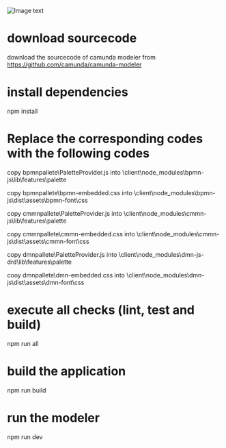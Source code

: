 
![Image text](running.png)

# download sourcecode
download the sourcecode of camunda modeler  from https://github.com/camunda/camunda-modeler

# install dependencies
npm install

# Replace the corresponding codes  with the following codes 

copy  bpmnpallete\PaletteProvider.js  into   \client\node_modules\bpmn-js\lib\features\palette

copy   bpmnpallete\bpmn-embedded.css  into  \client\node_modules\bpmn-js\dist\assets\bpmn-font\css

copy cmmnpallete\PaletteProvider.js  into   \client\node_modules\cmmn-js\lib\features\palette

copy cmmnpallete\cmmn-embedded.css  into  \client\node_modules\cmmn-js\dist\assets\cmmn-font\css

copy dmnpallete\PaletteProvider.js     into  \client\node_modules\dmn-js-drd\lib\features\palette

cooy   dmnpallete\dmn-embedded.css   into   \client\node_modules\dmn-js\dist\assets\dmn-font\css

  
# execute all checks (lint, test and build)
npm run all

# build the application
npm run build

# run the modeler
npm run dev

